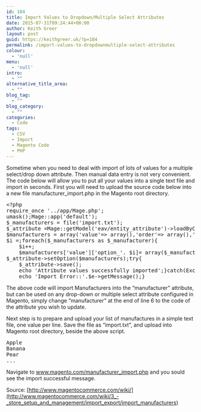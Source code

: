 ```yaml
---
id: 184
title: Import Values to Dropdown/Multiple Select Attributes
date: 2015-07-31T09:24:44+00:00
author: Keith Greer
layout: post
guid: https://keithgreer.uk/?p=184
permalink: /import-values-to-dropdownmultiple-select-attributes
colour:
  - 'null'
menu:
  - 'null'
intro:
  - ""
alternative_title_area:
  - ""
blog_tag:
  - ""
blog_category:
  - ""
categories:
  - Code
tags:
  - CSV
  - Import
  - Magento Code
  - PHP
---
```

Sometime when you need to deal with import of lots of values for a multiple select/drop down attribute. Then manual data entry is not very convenient. The code below will allow you to put all your values into a single text file and import in seconds. First you will need to upload the source code below into a new file manufacturer_import.php in the Magento root directory.

<!--more-->

<pre class="wp-code-highlight prettyprint prettyprinted"><span class="pun">&lt;?</span><span class="pln">php
require_once </span><span class="str">'../app/Mage.php'</span><span class="pun">;</span><span class="pln">
umask</span><span class="pun">(</span><span class="lit"></span><span class="pun">);</span><span class="typ">Mage</span><span class="pun">::</span><span class="pln">app</span><span class="pun">(</span><span class="str">'default'</span><span class="pun">);</span><span class="pln">
$_manufacturers </span><span class="pun">=</span><span class="pln"> file</span><span class="pun">(</span><span class="str">'import.txt'</span><span class="pun">);</span><span class="pln">
$_attribute </span><span class="pun">=</span><span class="typ">Mage</span><span class="pun">::</span><span class="pln">getModel</span><span class="pun">(</span><span class="str">'eav/entity_attribute'</span><span class="pun">)-&gt;</span><span class="pln">loadByCode</span><span class="pun">(</span><span class="str">'catalog_product'</span><span class="pun">,</span><span class="str">'manufacturer'</span><span class="pun">);</span><span class="pln">
$manufacturers </span><span class="pun">=</span><span class="pln"> array</span><span class="pun">(</span><span class="str">'value'</span><span class="pun">=&gt;</span><span class="pln"> array</span><span class="pun">(),</span><span class="str">'order'</span><span class="pun">=&gt;</span><span class="pln"> array</span><span class="pun">(),</span><span class="str">'delete'</span><span class="pun">=&gt;</span><span class="pln"> array</span><span class="pun">());</span><span class="pln">
$i </span><span class="pun">=</span><span class="lit"></span><span class="pun">;</span><span class="kwd">foreach</span><span class="pun">(</span><span class="pln">$_manufacturers </span><span class="kwd">as</span><span class="pln"> $_manufacturer</span><span class="pun">){</span><span class="pln">
    $i</span><span class="pun">++;</span><span class="pln">
    $manufacturers</span><span class="pun">[</span><span class="str">'value'</span><span class="pun">][</span><span class="str">'option_'</span><span class="pun">.</span><span class="pln"> $i</span><span class="pun">]</span><span class="pun">=</span><span class="pln"> array</span><span class="pun">(</span><span class="pln">$_manufacturer</span><span class="pun">);</span><span class="pun">}</span><span class="pln">
$_attribute</span><span class="pun">-&gt;</span><span class="pln">setOption</span><span class="pun">(</span><span class="pln">$manufacturers</span><span class="pun">);</span><span class="kwd">try</span><span class="pun">{</span><span class="pln">
    $_attribute</span><span class="pun">-&gt;</span><span class="pln">save</span><span class="pun">();</span><span class="pln">
    echo </span><span class="str">'Attribute values successfully imported'</span><span class="pun">;</span><span class="pun">}</span><span class="kwd">catch</span><span class="pun">(</span><span class="typ">Exception</span><span class="pln"> $e</span><span class="pun">){</span><span class="pln">
    echo </span><span class="str">'Import Error::'</span><span class="pun">.</span><span class="pln">$e</span><span class="pun">-&gt;</span><span class="pln">getMessage</span><span class="pun">();</span><span class="pun">}</span></pre>

The above code will import Manufacturers into the “manufacturer” attribute, but can be used on any drop-down or multiple select attribute configured in Magento, simply change “manufacturer” at the end of line 6 to the code of the attribute you wish to update.

Next step is to prepare and upload your list of manufactures in a simple text file, one value per line. Save the file as “import.txt”, and upload into Magento root directory, beside the above script.

<pre class="wp-code-highlight prettyprint prettyprinted">Apple
Banana
Pear
...</pre>

Navigate to www.magento.com/manufacturer_import.php and you sould see the import successful message.

Source: [http://www.magentocommerce.com/wiki/](http://www.magentocommerce.com/wiki/3_-_store_setup_and_management/import_export/import_manufacturers)